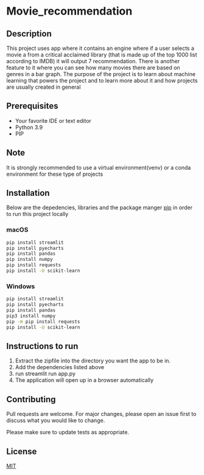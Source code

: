 # Movie_recommendation

## Description
 This project uses app where it contains an engine where if a user selects a movie a from a critical acclaimed library (that is made up of the top 1000 list according to IMDB) it will output 7 recommendation. There is another feature to it where you can see how many movies there are based on genres in a bar graph. The purpose of the project is to learn about machine learning that powers the project and to learn more about it and how projects are usually created in general

## Prerequisites
* Your favorite IDE or text editor
* Python 3.9
* PIP

## Note
It is strongly recommended to use a virtual environment(venv) or a conda environment for these type of projects

## Installation
Below are the depedencies, libraries and the package manger [pip](https://pip.pypa.io/en/stable/) in order to run this project locally

### macOS
```bash
pip install streamlit
pip install pyecharts
pip install pandas
pip install numpy
pip install requests
pip install -U scikit-learn
```
### Windows
```bash
pip install streamlit
pip install pyecharts
pip install pandas
pip3 install numpy
pip -m pip install requests
pip install -U scikit-learn
```
## Instructions to run
1. Extract the zipfile into the directory you want the app to be in. 
2. Add the dependencies listed above
3. run streamlit run app.py
4. The application will open up in a browser automatically

## Contributing
Pull requests are welcome. For major changes, please open an issue first to discuss what you would like to change.

Please make sure to update tests as appropriate.

## License
[MIT](https://choosealicense.com/licenses/mit/)